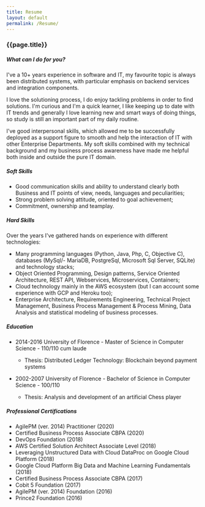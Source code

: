 ```yaml
---
title: Resume
layout: default
permalink: /Resume/
---
```

### {{page.title}}

##### What can I do for you?
I've a 10+ years experience in software and IT, my favourite topic is always been distributed systems, with particular emphasis on backend services and integration components.

I love the solutioning process, I do enjoy tackling problems in order to find solutions.
I'm curious and I'm a quick learner, I like keeping up to date with IT trends and generally I love learning new and smart ways of doing things, so study is still an important part of my daily routine.

I've good interpersonal skills, which allowed me to be successfully deployed as a support figure to smooth and help the interaction of IT with other Enterprise Departments.
My soft skills combined with my technical background and my business process awareness have made me helpful both inside and outside the pure IT domain.

##### Soft Skills
- Good communication skills and ability to understand clearly both Business and IT points of view, needs, languages and peculiarities;
- Strong problem solving attitude, oriented to goal achievement;
- Commitment, ownership and teamplay.

##### Hard Skills
Over the years I've gathered hands on experience with different technologies:
- Many programming languages (Python, Java, Php, C, Objective C), databases (MySql/- MariaDB, PostgreSql, Microsoft Sql Server, SQLite) and technology stacks;
- Object Oriented Programming, Design patterns, Service Oriented Architecture, REST API, Webservices, Microservices, Containers;
- Cloud technology mainly in the AWS ecosystem (but I can account some experience with GCP and Heroku too);
- Enterprise Architecture, Requirements Engineering, Technical Project Management, Business Process Management & Process Mining, Data Analysis and statistical modeling of business processes.

##### Education
- 2014-2016 University of Florence - Master of Science in Computer Science - 110/110 cum laude
    - Thesis: Distributed Ledger Technology: Blockchain beyond payment systems
    
- 2002-2007 University of Florence - Bachelor of Science in Computer Science - 100/110
    - Thesis: Analysis and development of an artificial Chess player

##### Professional Certifications
- AgilePM (ver. 2014) Practitioner (2020)
- Certified Business Process Associate CBPA	(2020)
- DevOps Foundation	(2018)
- AWS Certified Solution Architect Associate Level (2018)
- Leveraging Unstructured Data with Cloud DataProc on Google Cloud Platform	(2018)
- Google Cloud Platform Big Data and Machine Learning Fundamentals (2018)
- Certified Business Process Associate CBPA	(2017)
- Cobit 5 Foundation (2017)
- AgilePM (ver. 2014) Foundation (2016)
- Prince2 Foundation (2016)